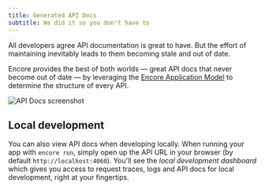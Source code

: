 ```yaml
---
title: Generated API Docs
subtitle: We did it so you don't have to
---
```


All developers agree API documentation is great to have.
But the effort of maintaining inevitably leads to them becoming stale and out of date.

Encore provides the best of both worlds &mdash; great API docs that never become out of date &mdash;
by leveraging the [Encore Application Model](../application-model) to determine the structure of every API.

![API Docs screenshot](/assets/img/api-docs-screenshot.png)

## Local development

You can also view API docs when developing locally.
When running your app with `encore run`, simply open up the API URL in your browser (by default `http://localhost:4060`).
You'll see the *local development dashboard* which gives you access to
request traces, logs and API docs for local development, right at your fingertips.